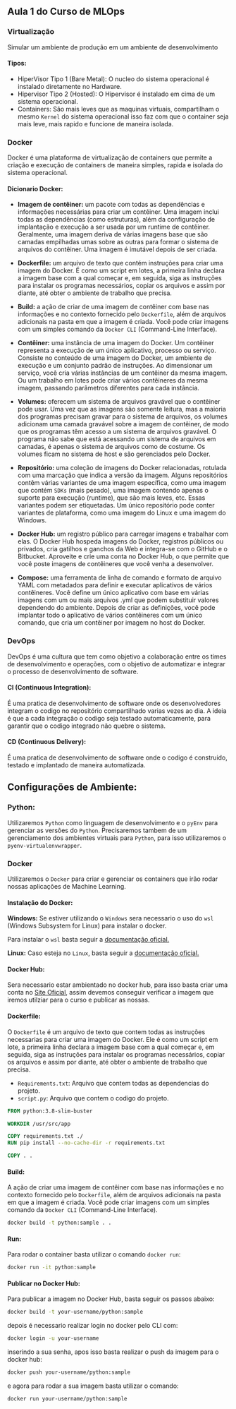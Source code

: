 ## Aula 1 do Curso de MLOps

### **Virtualização**

Simular um ambiente de produção em um ambiente de desenvolvimento

#### Tipos:

- HiperVisor Tipo 1 (Bare Metal): O nucleo do sistema operacional é instalado diretamente no Hardware.
- Hipervisor Tipo 2 (Hosted): O Hipervisor é instalado em cima de um sistema operacional.
- Containers: São mais leves que as maquinas virtuais, compartilham o mesmo `Kernel` do sistema operacional isso faz com
  que o container seja mais leve, mais rapido e funcione de maneira isolada.

### Docker

Docker é uma plataforma de virtualização de containers que permite a criação e execução de containers de maneira
simples, rapida e isolada do sistema operacional.

#### Dicionario Docker:

- **Imagem de contêiner:** um pacote com todas as dependências e informações necessárias para criar um contêiner. Uma
  imagem inclui todas as dependências (como estruturas), além da configuração de implantação e execução a ser usada por
  um runtime de contêiner. Geralmente, uma imagem deriva de várias imagens base que são camadas empilhadas umas sobre as
  outras para formar o sistema de arquivos do contêiner. Uma imagem é imutável depois de ser criada.

- **Dockerfile:** um arquivo de texto que contém instruções para criar uma imagem do Docker. É como um script em lotes,
  a primeira linha declara a imagem base com a qual começar e, em seguida, siga as instruções para instalar os programas
  necessários, copiar os arquivos e assim por diante, até obter o ambiente de trabalho que precisa.

- **Build:** a ação de criar de uma imagem de contêiner com base nas informações e no contexto fornecido pelo
  `Dockerfile`, além de arquivos adicionais na pasta em que a imagem é criada. Você pode criar imagens com um simples
  comando da `Docker CLI` (Command-Line Interface).

- **Contêiner:** uma instância de uma imagem do Docker. Um contêiner representa a execução de um único aplicativo,
  processo ou serviço. Consiste no conteúdo de uma imagem do Docker, um ambiente de execução e um conjunto padrão de
  instruções. Ao dimensionar um serviço, você cria várias instâncias de um contêiner da mesma imagem. Ou um trabalho em
  lotes pode criar vários contêineres da mesma imagem, passando parâmetros diferentes para cada instância.

- **Volumes:** oferecem um sistema de arquivos gravável que o contêiner pode usar. Uma vez que as imagens são somente
  leitura, mas a maioria dos programas precisam gravar para o sistema de arquivos, os volumes adicionam uma camada
  gravável sobre a imagem de contêiner, de modo que os programas têm acesso a um sistema de arquivos gravável. O
  programa não sabe que está acessando um sistema de arquivos em camadas, é apenas o sistema de arquivos como de
  costume. Os volumes ficam no sistema de host e são gerenciados pelo Docker.

- **Repositório:** uma coleção de imagens do Docker relacionadas, rotulada com uma marcação que indica a versão da
  imagem. Alguns repositórios contêm várias variantes de uma imagem específica, como uma imagem que contém `SDKs` (mais
  pesado), uma imagem contendo apenas o suporte para execução (runtime), que são mais leves, etc. Essas variantes podem
  ser etiquetadas. Um único repositório pode conter variantes de plataforma, como uma imagem do Linux e uma imagem do
  Windows.

- **Docker Hub:** um registro público para carregar imagens e trabalhar com elas. O Docker Hub hospeda imagens do
  Docker, registros públicos ou privados, cria gatilhos e ganchos da Web e integra-se com o GitHub e o Bitbucket.
  Aproveite e crie uma conta no Docker Hub, o que permite que você poste imagens de contêineres que você venha a
  desenvolver.

- **Compose:** uma ferramenta de linha de comando e formato de arquivo YAML com metadados para definir e executar
  aplicativos de vários contêineres. Você define um único aplicativo com base em várias imagens com um ou mais arquivos
  .yml que podem substituir valores dependendo do ambiente. Depois de criar as definições, você pode implantar todo o
  aplicativo de vários contêineres com um único comando, que cria um contêiner por imagem no host do Docker.

### DevOps

DevOps é uma cultura que tem como objetivo a colaboração entre os times de desenvolvimento e operações, com o objetivo
de automatizar e integrar o processo de desenvolvimento de software.

#### CI (Continuous Integration):

É uma pratica de desenvolvimento de software onde os desenvolvedores integram o codigo no repositório compartilhado
varias vezes ao dia. A ideia é que a cada integração o codigo seja testado automaticamente, para garantir que o codigo
integrado não quebre o sistema.

#### CD (Continuous Delivery):

É uma pratica de desenvolvimento de software onde o codigo é construido, testado e implantado de maneira automatizada.

## Configurações de Ambiente:

### Python:

Utilizaremos `Python` como linguagem de desenvolvimento e o `pyEnv` para gerenciar as versões do `Python`. Precisaremos
tambem de um gerenciamento dos ambientes virtuais para `Python`, para isso utilizaremos o `pyenv-virtualenvwrapper`.

### Docker

Utilizaremos o `Docker` para criar e gerenciar os containers que irão rodar nossas aplicações de Machine Learning.

#### Instalação do Docker:

**Windows:** Se estiver utilizando o `Windows` sera necessario o uso do `wsl` (Windows Subsystem for Linux) para
instalar o docker.

Para instalar o `wsl` basta seguir a [documentação oficial.](https://docs.microsoft.com/pt-br/windows/wsl/install)

**Linux:** Caso esteja no `Linux`, basta seguir a
[documentação oficial.](https://docs.docker.com/desktop/install/linux-install/)

#### Docker Hub:

Sera necessario estar ambientado no docker hub, para isso basta criar uma conta no
[Site Oficial](https://hub.docker.com/), assim devemos conseguir verificar a imagem que iremos utilziar para o curso e
publicar as nossas.

#### Dockerfile:

O `Dockerfile` é um arquivo de texto que contem todas as instruções necessarias para criar uma imagem do Docker. Ele é
como um script em lote, a primeira linha declara a imagem base com a qual começar e, em seguida, siga as instruções para
instalar os programas necessários, copiar os arquivos e assim por diante, até obter o ambiente de trabalho que precisa.

- `Requirements.txt`: Arquivo que contem todas as dependencias do projeto.
- `script.py`: Arquivo que contem o codigo do projeto.

```Dockerfile
FROM python:3.8-slim-buster

WORKDIR /usr/src/app

COPY requirements.txt ./
RUN pip install --no-cache-dir -r requirements.txt

COPY . .
```

#### Build:

A ação de criar uma imagem de contêiner com base nas informações e no contexto fornecido pelo `Dockerfile`, além de
arquivos adicionais na pasta em que a imagem é criada. Você pode criar imagens com um simples comando da `Docker CLI`
(Command-Line Interface).

```bash
docker build -t python:sample . .
```

#### Run:

Para rodar o container basta utilizar o comando `docker run`:

```bash
docker run -it python:sample
```

#### Publicar no Docker Hub:

Para publicar a imagem no Docker Hub, basta seguir os passos abaixo:

```bash
docker build -t your-username/python:sample
```

depois é necessario realizar login no docker pelo CLI com:

```bash
docker login -u your-username
```

inserindo a sua senha, apos isso basta realizar o push da imagem para o docker hub:

```bash
docker push your-username/python:sample
```

e agora para rodar a sua imagem basta utilizar o comando:

```bash
docker run your-username/python:sample
```
